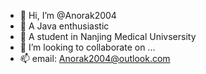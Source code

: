 - 👋 Hi, I’m @Anorak2004
- 👀 A Java enthusiastic
- 🌱 A student in Nanjing Medical Univsersity
- 💞️ I’m looking to collaborate on ...
- 📫 email: Anorak2004@outlook.com

<!---
Anorak2004/Anorak2004 is a ✨ special ✨ repository because its `README.md` (this file) appears on your GitHub profile.
You can click the Preview link to take a look at your changes.
--->
